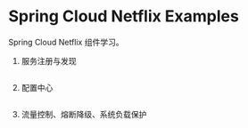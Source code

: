# Spring Cloud Netflix Examples

Spring Cloud Netflix 组件学习。

1. 服务注册与发现
```

```

2. 配置中心 
```

```
3. 流量控制、熔断降级、系统负载保护
```

```


